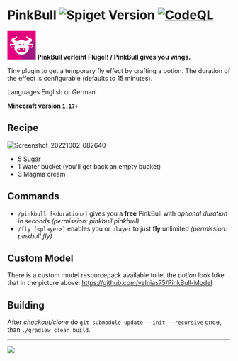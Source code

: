 # PinkBull ![Spiget Version](https://img.shields.io/spiget/version/102050?label=Latest%20version) [![CodeQL](https://github.com/velnias75/PinkBull/actions/workflows/codeql.yml/badge.svg)](https://github.com/velnias75/PinkBull/actions/workflows/codeql.yml)
<img src="https://github.com/velnias75/PinkBull/raw/master/icon.svg" height="64px"> **PinkBull verleiht Flügel! / PinkBull gives you wings.**

Tiny plugin to get a temporary fly effect by crafting a potion.
The duration of the effect is configurable (defaults to 15 minutes).

Languages English or German.

**Minecraft version `1.17+`**

## Recipe
![Screenshot_20221002_082640](https://user-images.githubusercontent.com/4481414/193441624-c203fc41-0066-454d-b07d-bccac3016613.png)

* 5 Sugar
* 1 Water bucket (you'll get back an empty bucket)
* 3 Magma cream

## Commands
* `/pinkbull [<duration>]` gives you a **free** PinkBull with *optional duration in seconds* *(permission: pinkbull.pinkbull)*
* `/fly [<player>]` enables you or `player` to just **fly** unlimited *(permission: pinkbull.fly)*

## Custom Model
There is a custom model resourcepack available to let the *potion* look loke that in the picture above: https://github.com/velnias75/PinkBull-Model

## Building
After *checkout/clone* do
`git submodule update --init --recursive` once, than `./gradlew clean build`.

---

![](https://bstats.org/signatures/bukkit/PinkBull.svg)

